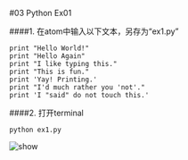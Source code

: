 #03 Python Ex01

####1. 在atom中输入以下文本，另存为“ex1.py”

~~~
print "Hello World!"
print "Hello Again"
print "I like typing this."
print "This is fun."
print 'Yay! Printing.'
print "I'd much rather you 'not'."
print 'I "said" do not touch this.'
~~~

####2. 打开terminal

~~~
python ex1.py
~~~

![show](https://d17oy1vhnax1f7.cloudfront.net/items/3h0s0o0s1c1K2346393I/Image%202016-12-27%20at%2011.55.35%20%E4%B8%8A%E5%8D%88.png)
